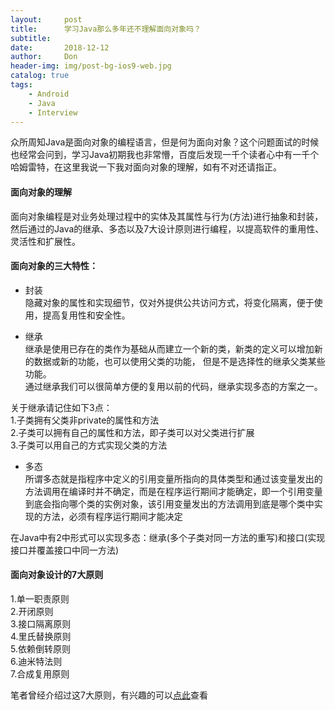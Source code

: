 ```yaml
---
layout:     post
title:      学习Java那么多年还不理解面向对象吗？
subtitle:   
date:       2018-12-12
author:     Don
header-img: img/post-bg-ios9-web.jpg
catalog: true
tags:
    - Android
    - Java
    - Interview
---
```


众所周知Java是面向对象的编程语言，但是何为面向对象？这个问题面试的时候也经常会问到，学习Java初期我也非常懵，百度后发现一千个读者心中有一千个哈姆雷特，在这里我说一下我对面向对象的理解，如有不对还请指正。        

#### 面向对象的理解
面向对象编程是对业务处理过程中的实体及其属性与行为(方法)进行抽象和封装，然后通过的Java的继承、多态以及7大设计原则进行编程，以提高软件的重用性、灵活性和扩展性。

#### 面向对象的三大特性：   
- 封装       
隐藏对象的属性和实现细节，仅对外提供公共访问方式，将变化隔离，便于使用，提高复用性和安全性。

- 继承   
继承是使用已存在的类作为基础从而建立一个新的类，新类的定义可以增加新的数据或新的功能，也可以使用父类的功能，
但是不是选择性的继承父类某些功能。    
通过继承我们可以很简单方便的复用以前的代码，继承实现多态的方案之一。

关于继承请记住如下3点：   
1.子类拥有父类非private的属性和方法        
2.子类可以拥有自己的属性和方法，即子类可以对父类进行扩展         
3.子类可以用自己的方式实现父类的方法          
     
- 多态         
所谓多态就是指程序中定义的引用变量所指向的具体类型和通过该变量发出的方法调用在编译时并不确定，而是在程序运行期间才能确定，即一个引用变量到底会指向哪个类的实例对象，该引用变量发出的方法调用到底是哪个类中实现的方法，必须有程序运行期间才能决定

在Java中有2中形式可以实现多态：继承(多个子类对同一方法的重写)和接口(实现接口并覆盖接口中同一方法)


#### 面向对象设计的7大原则   

1.单一职责原则     
2.开闭原则    
3.接口隔离原则     
4.里氏替换原则     
5.依赖倒转原则              
6.迪米特法则                     
7.合成复用原则    

笔者曾经介绍过这7大原则，有兴趣的可以<a href="http://rjgc.cn/2019/09/27/%E9%9D%A2%E5%90%91%E5%AF%B9%E8%B1%A1%E8%AE%BE%E8%AE%A17%E5%A4%A7%E5%8E%9F%E5%88%99/" target="_blank">点此</a>查看